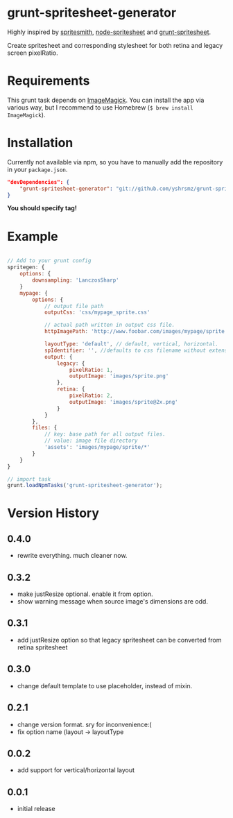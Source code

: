 grunt-spritesheet-generator
===========================

Highly inspired by [spritesmith](https://github.com/Ensighten/spritesmith), [node-spritesheet](https://github.com/richardbutler/node-spritesheet) and [grunt-spritesheet](https://github.com/nicholasstephan/grunt-spritesheet).

Create spritesheet and corresponding stylesheet for both retina and legacy screen pixelRatio.

Requirements
===========
This grunt task depends on [ImageMagick](http://www.imagemagick.org/).
You can install the app via various way, but I recommend to use Homebrew (`$ brew install ImageMagick`).

Installation
=========

Currently  not available via npm, so you have to manually add the repository in your `package.json`.

```package.json
"devDependencies": {
    "grunt-spritesheet-generator": "git://github.com/yshrsmz/grunt-spritesheet-generator#v0.4.0"
}
```  

__You should specify tag!__


Example
=======

```Gruntfile.js

// Add to your grunt config
spritegen: {
    options: {
        downsampling: 'LanczosSharp'
    }
    mypage: {
        options: {
            // output file path
            outputCss: 'css/mypage_sprite.css'

            // actual path written in output css file.
            httpImagePath: 'http://www.foobar.com/images/mypage/sprite.png',

            layoutType: 'default', // default, vertical, horizontal.
            spIdentifier: '', //defaults to css filename without extension.
            output: {
                legacy: {
                    pixelRatio: 1,
                    outputImage: 'images/sprite.png'
                },
                retina: {
                    pixelRatio: 2,
                    outputImage: 'images/sprite@2x.png'
                }
            }
        },
        files: {
            // key: base path for all output files.
            // value: image file directory
            'assets': 'images/mypage/sprite/*'
        }
    }
}

// import task
grunt.loadNpmTasks('grunt-spritesheet-generator');

```

Version History
===============

## 0.4.0
- rewrite everything. much cleaner now.

## 0.3.2
- make justResize optional. enable it from option.
- show warning message when source image's dimensions are odd.

## 0.3.1
- add justResize option so that legacy spritesheet can be converted from retina spritesheet

## 0.3.0
- change default template to use placeholder, instead of mixin.

## 0.2.1
- change version format. sry for inconvenience:(
- fix option name (layout -> layoutType

## 0.0.2
- add support for vertical/horizontal layout

## 0.0.1
- initial release
